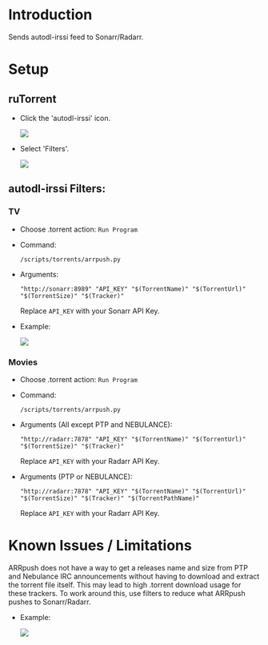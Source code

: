 

# Introduction


Sends autodl-irssi feed to Sonarr/Radarr. 


# Setup

## ruTorrent

- Click the 'autodl-irssi' icon. 

  ![](https://i.imgur.com/60VQHs1.png)

- Select 'Filters'.

  ![](https://i.imgur.com/9Ghy8jp.png)

## autodl-irssi Filters:

### TV


- Choose .torrent action: `Run Program`

- Command: 

  ```
  /scripts/torrents/arrpush.py
  ```

- Arguments: 

  ```
  "http://sonarr:8989" "API_KEY" "$(TorrentName)" "$(TorrentUrl)" "$(TorrentSize)" "$(Tracker)"
  ```

  Replace `API_KEY` with your Sonarr API Key.


- Example: 

  ![](https://i.imgur.com/Yg2kgOC.png)


### Movies


- Choose .torrent action: `Run Program`

- Command: 

  ```
  /scripts/torrents/arrpush.py
  ```

- Arguments (All except PTP and NEBULANCE): 

  ```
  "http://radarr:7878" "API_KEY" "$(TorrentName)" "$(TorrentUrl)" "$(TorrentSize)" "$(Tracker)"
  ```

  Replace `API_KEY` with your Radarr API Key.


- Arguments (PTP or NEBULANCE): 

  ```
  "http://radarr:7878" "API_KEY" "$(TorrentName)" "$(TorrentUrl)" "$(TorrentSize)" "$(Tracker)" "$(TorrentPathName)"
  ```

  Replace `API_KEY` with your Radarr API Key.

# Known Issues / Limitations

ARRpush does not have a way to get a releases name and size from PTP and Nebulance IRC announcements without having to download and extract the torrent file itself. This may lead to high .torrent download usage for these trackers. To work around this, use filters to reduce what ARRpush pushes to Sonarr/Radarr.

- Example: 

  ![](https://i.imgur.com/FnGBpRG.png)



<!--

![](https://i.imgur.com/9EBRiYW.png)


for ipt
i was using
match category
TV/* and Movie/*
if i didnt have the / in movie
it was notifying radarr of XXX/Movie
which ofc i didnt want radarr being told about
so Movie/*
matches all ipt movie cats
and push those to radarr for decision




anyone who has experience with autodl
will know what todo if u just tell them
`sonarr "$(TorrentName)" "$(TorrentUrl)" "$(TorrentSize)" "$(Tracker)"`
as args
and /scripts/arrpush.sh

-->